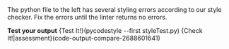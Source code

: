 ##

The python file to the left has several styling errors according to our style checker. Fix the errors until the linter returns no errors.

**Test your output**
{Test It!}(pycodestyle --first styleTest.py)
{Check It!|assessment}(code-output-compare-2688601641)